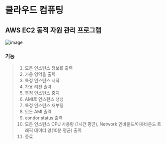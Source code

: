 # 클라우드 컴퓨팅 

## AWS EC2 동적 자원 관리 프로그램

![image](https://github.com/user-attachments/assets/0675fee0-4425-4b6c-9d9a-2e9c38108a5c)

### 기능
> 1. 모든 인스턴스 정보를 출력
> 2. 가용 영역을 출력
> 3. 특정 인스턴스 시작
> 4. 가용 리젼 출력
> 5. 특정 인스턴스 중지
> 6. AMI로 인스턴스 생성
> 7. 특정 인스턴스 재부팅
> 8. 모든 AMI 출력
> 9. condor status 출력
> 10. 모든 인스턴스 CPU 사용량 (1시간 평균), Network 인바운드/아웃바운드 트래픽 데이터 양(10분 평균) 출력
> 99. 종료
